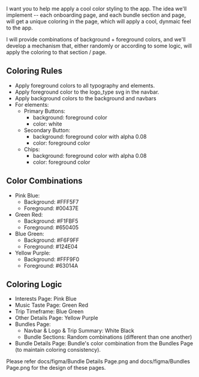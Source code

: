 I want you to help me apply a cool color styling to the app.
The idea we'll implement -- each onboarding page, and each bundle section and page, will get a unique coloring in the page, which will apply a cool, dynmaic feel to the app.

I will provide combinations of background + foreground colors, and we'll develop a mechanism that, either randomly or according to some logic, will apply the coloring to that section / page.

## Coloring Rules

- Apply foreground colors to all typography and elements.
- Apply foreground color to the logo_type svg in the navbar.
- Apply background colors to the background and navbars
- For elements:
  - Primary Buttons: 
    - background: foreground color
    - color: white
  - Secondary Button:
    - background: foreground color with alpha 0.08
    - color: foreground color
  - Chips:
    - background: foreground color with alpha 0.08
    - color: foreground color

## Color Combinations

- Pink Blue: 
  - Background: #FFF5F7
  - Foreground: #00437E
- Green Red: 
  - Background: #F1FBF5
  - Foreground: #650405
- Blue Green: 
  - Background: #F6F9FF
  - Foreground: #124E04
- Yellow Purple: 
  - Background: #FFF9F0
  - Foreground: #63014A

## Coloring Logic

- Interests Page: Pink Blue
- Music Taste Page: Green Red
- Trip Timeframe: Blue Green 
- Other Details Page: Yellow Purple
- Bundles Page: 
  - Navbar & Logo & Trip Summary: White Black
  - Bundle Sections: Random combinations (different than one another) 
- Bundle Details Page: Bundle's color combination from the Bundles Page (to maintain coloring consistency).

Please refer docs/figma/Bundle Details Page.png and docs/figma/Bundles Page.png for the design of these pages.